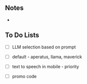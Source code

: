 ## Notes

- 
## To Do Lists

- [ ] LLM selection based on prompt
- [ ] default - aperatus, llama, maverick
- [ ] text to speech in mobile - priority
- [ ] promo code




